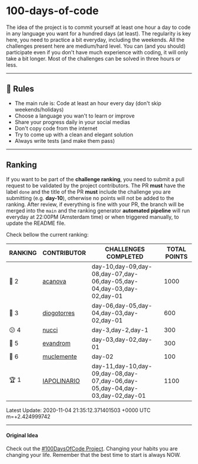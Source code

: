 # 100-days-of-code

The idea of the project is to commit yourself at least one hour a day to code in any language you want for a hundred days (at least). The regularity is key here, you need to practice a bit everyday, including the weekends.
All the challenges present here are medium/hard level. You can (and you should) participate even if you don't have much experience with coding, it will only take a bit longer.
Most of the challenges can be solved in three hours or less.

---

## 🚩 Rules

- The main rule is: Code at least an hour every day (don't skip weekends/holidays)
- Choose a language you wan't to learn or improve
- Share your progress daily in your social medias
- Don't copy code from the internet
- Try to come up with a clean and elegant solution
- Always write tests (and make them pass)

---

## Ranking

If you want to be part of the **challenge ranking**, you need to submit a pull request to be validated by the project contributors. The PR **must** have the label `done` and the title of the PR **must** include the challenge you are submitting (e.g. **day-10**), otherwise no points will not be added to the ranking.
After review, if everything is fine with your PR, the branch will be merged into the `main` and the ranking generator **automated pipeline** will run everyday at 22:00PM (Amsterdam time) or when triggered manually, to update the README file.

Check bellow the current ranking:

|       RANKING       |                  CONTRIBUTOR                  |                             CHALLENGES COMPLETED                             | TOTAL POINTS |
|---------------------|-----------------------------------------------|------------------------------------------------------------------------------|--------------|
| :2nd_place_medal: 2 | [acanova](https://github.com/acanova)         | day-10,day-09,day-08,day-07,day-06,day-05,day-04,day-03,day-02,day-01        |         1000 |
| :3rd_place_medal: 3 | [diogotorres](https://github.com/diogotorres) | day-06,day-05,day-04,day-03,day-02,day-01                                    |          600 |
| :confused: 4        | [nucci](https://github.com/nucci)             | day-3,day-2,day-1                                                            |          300 |
| :hear_no_evil: 5    | [evandrom](https://github.com/evandrom)       | day-03,day-02,day-01                                                         |          300 |
| :hear_no_evil: 6    | [muclemente](https://github.com/muclemente)   | day-02                                                                       |          100 |
| :trophy: 1          | [IAPOLINARIO](https://github.com/IAPOLINARIO) | day-11,day-10,day-09,day-08,day-07,day-06,day-05,day-04,day-03,day-02,day-01 |         1100 |

Latest Update: 2020-11-04 21:35:12.371401503 +0000 UTC m=+2.424999742

---

#### Original Idea

Check out the [#100DaysOfCode Project](https://www.100daysofcode.com/). Changing your habits you are changing your life. Remember that the best time to start is always NOW.
